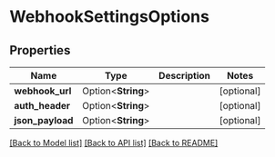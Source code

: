 # WebhookSettingsOptions

## Properties

Name | Type | Description | Notes
------------ | ------------- | ------------- | -------------
**webhook_url** | Option<**String**> |  | [optional]
**auth_header** | Option<**String**> |  | [optional]
**json_payload** | Option<**String**> |  | [optional]

[[Back to Model list]](../README.md#documentation-for-models) [[Back to API list]](../README.md#documentation-for-api-endpoints) [[Back to README]](../README.md)


